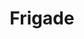 ---
codehost: https://github.com/FrigadeHQ
linkedin: https://linkedin.com/company/frigade
logohandle: frigade
sort: frigade
title: Frigade
twitter: https://x.com/FrigadeHQ
website: https://frigade.com/
---